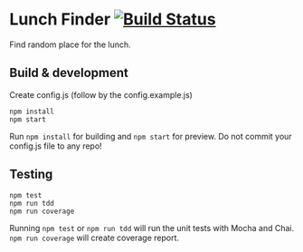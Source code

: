 # Lunch Finder [![Build Status](https://travis-ci.org/Budmore/node-lunch-finder.svg?branch=master)](https://travis-ci.org/Budmore/node-lunch-finder)

Find random place for the lunch.

## Build & development
Create config.js (follow by the config.example.js)

```
npm install
npm start

```

Run `npm install` for building and `npm start` for preview.
Do not commit your config.js file to any repo!


## Testing
```
npm test
npm run tdd
npm run coverage

```

Running `npm test` or `npm run tdd` will run the unit tests with Mocha and Chai.
`npm run coverage` will create coverage report.


